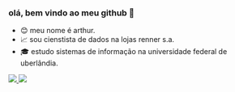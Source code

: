 ### olá, bem vindo ao meu github 👋

- 😊 meu nome é arthur.
- 📈 sou cienstista de dados na lojas renner s.a.
- 🎓 estudo sistemas de informação na universidade federal de uberlândia.

<div>
  <a href="https://www.linkedin.com/in/arthur-henrique-cavalcante-rosa-96113a210/" target="_blank"> 
    <img src="https://img.shields.io/badge/LinkedIn-0077B5?style=for-the-badge&logo=linkedin&logoColor=white" target="_blank">
  </a>
  <a href="mailto:harthur.dev@protonmail.com" target="_blank"> 
    <img src="https://img.shields.io/badge/ProtonMail-8B89CC?style=for-the-badge&logo=protonmail&logoColor=white" target="_blank">
  </a>
</div>
